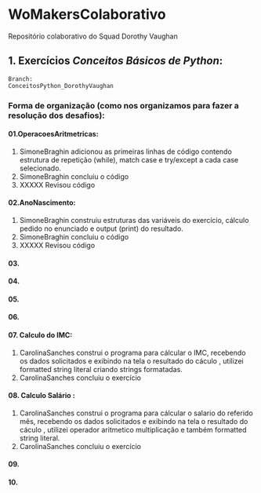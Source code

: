 # WoMakersColaborativo
Repositório colaborativo do Squad Dorothy Vaughan

## 1. Exercícios *Conceitos Básicos de Python*:  
    Branch:  
    ConceitosPython_DorothyVaughan
### Forma de organização (como nos organizamos para fazer a resolução dos desafios):

#### 01.OperacoesAritmetricas:
1. SimoneBraghin adicionou as primeiras linhas de código contendo estrutura de repetição (while), match case e try/except a cada case selecionado.
2. SimoneBraghin concluiu o código
3. XXXXX Revisou código

#### 02.AnoNascimento:
1. SimoneBraghin construiu estruturas das variáveis do exercício, cálculo pedido no enunciado e output (print) do resultado.  
2. SimoneBraghin concluiu o código
3. XXXXX Revisou código

#### 03.
#### 04.
#### 05.
#### 06.

#### 07. Calculo do IMC:
1. CarolinaSanches construi o programa para cálcular o IMC, recebendo os dados solicitados e exibindo na tela o resultado do cáculo , utilizei formatted string literal criando strings formatadas.
2. CarolinaSanches concluiu o exercício

#### 08. Calculo Salário :
1. CarolinaSanches construi o programa para cálcular o salario do referido mês, recebendo os dados solicitados e exibindo na tela o resultado do cáculo , utilizei operador aritmetico multiplicação e também formatted string literal.
2. CarolinaSanches concluiu o exercício

#### 09.
#### 10.